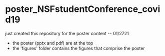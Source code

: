 # poster_NSFstudentConference_covid19

just created this repository for the poster content -- 01/2721

- the poster (pptx and pdf) are at the top
- the 'figures' folder contains the figures that comprise the poster


